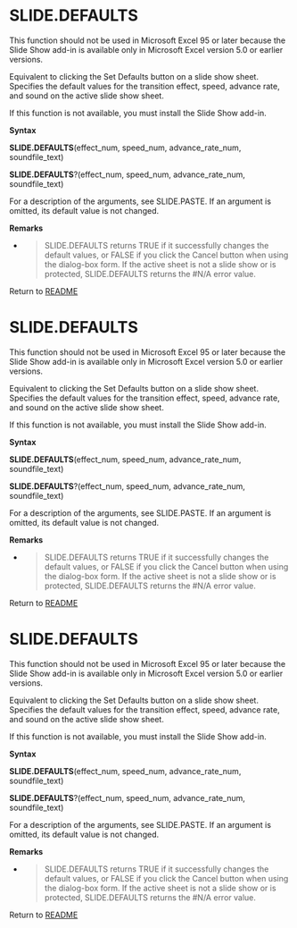 # SLIDE.DEFAULTS

This function should not be used in Microsoft Excel 95 or later because
the Slide Show add-in is available only in Microsoft Excel version 5.0
or earlier versions.

Equivalent to clicking the Set Defaults button on a slide show sheet.
Specifies the default values for the transition effect, speed, advance
rate, and sound on the active slide show sheet.

If this function is not available, you must install the Slide Show
add-in.

**Syntax**

**SLIDE.DEFAULTS**(effect\_num, speed\_num, advance\_rate\_num,
soundfile\_text)

**SLIDE.DEFAULTS**?(effect\_num, speed\_num, advance\_rate\_num,
soundfile\_text)

For a description of the arguments, see SLIDE.PASTE. If an argument is
omitted, its default value is not changed.

**Remarks**

  - > SLIDE.DEFAULTS returns TRUE if it successfully changes the default
    > values, or FALSE if you click the Cancel button when using the
    > dialog-box form. If the active sheet is not a slide show or is
    > protected, SLIDE.DEFAULTS returns the \#N/A error value.



Return to [README](README.md#S)

# SLIDE.DEFAULTS

This function should not be used in Microsoft Excel 95 or later because
the Slide Show add-in is available only in Microsoft Excel version 5.0
or earlier versions.

Equivalent to clicking the Set Defaults button on a slide show sheet.
Specifies the default values for the transition effect, speed, advance
rate, and sound on the active slide show sheet.

If this function is not available, you must install the Slide Show
add-in.

**Syntax**

**SLIDE.DEFAULTS**(effect\_num, speed\_num, advance\_rate\_num,
soundfile\_text)

**SLIDE.DEFAULTS**?(effect\_num, speed\_num, advance\_rate\_num,
soundfile\_text)

For a description of the arguments, see SLIDE.PASTE. If an argument is
omitted, its default value is not changed.

**Remarks**

  - > SLIDE.DEFAULTS returns TRUE if it successfully changes the default
    > values, or FALSE if you click the Cancel button when using the
    > dialog-box form. If the active sheet is not a slide show or is
    > protected, SLIDE.DEFAULTS returns the \#N/A error value.



Return to [README](README.md#S)

# SLIDE.DEFAULTS

This function should not be used in Microsoft Excel 95 or later because
the Slide Show add-in is available only in Microsoft Excel version 5.0
or earlier versions.

Equivalent to clicking the Set Defaults button on a slide show sheet.
Specifies the default values for the transition effect, speed, advance
rate, and sound on the active slide show sheet.

If this function is not available, you must install the Slide Show
add-in.

**Syntax**

**SLIDE.DEFAULTS**(effect\_num, speed\_num, advance\_rate\_num,
soundfile\_text)

**SLIDE.DEFAULTS**?(effect\_num, speed\_num, advance\_rate\_num,
soundfile\_text)

For a description of the arguments, see SLIDE.PASTE. If an argument is
omitted, its default value is not changed.

**Remarks**

  - > SLIDE.DEFAULTS returns TRUE if it successfully changes the default
    > values, or FALSE if you click the Cancel button when using the
    > dialog-box form. If the active sheet is not a slide show or is
    > protected, SLIDE.DEFAULTS returns the \#N/A error value.



Return to [README](README.md#S)

